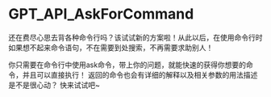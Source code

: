 # GPT_API_AskForCommand
还在费尽心思去背各种命令行吗？该试试新的方案啦！从此以后，在使用命令行时如果想不起来命令语句，不在需要到处搜索，不再需要求助别人！

你只需要在命令行中使用ask命令，带上你的问题，就能快速的获得你想要的命令，并且可以直接执行！
返回的命令也会有详细的解释以及相关参数的用法描述
是不是很心动？
快来试试吧~



